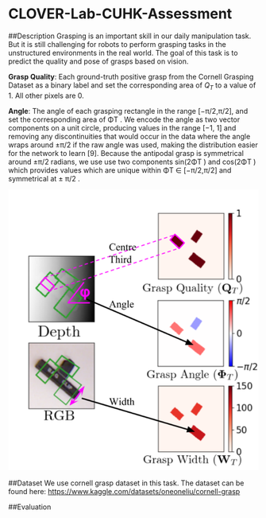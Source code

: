 # CLOVER-Lab-CUHK-Assessment


##Description
Grasping is an important skill in our daily manipulation task. But it is still challenging for robots to perform grasping tasks in the
unstructured environments in the real world. The goal of this task is to predict the quality and pose of
grasps based on vision.   

**Grasp Quality**: Each ground-truth positive grasp
from the Cornell Grasping Dataset as a binary label and set
the corresponding area of $Q_T$ to a value of 1. All other pixels
are 0.

**Angle**: The angle of each grasping rectangle
in the range [−π/2,π/2], and set the corresponding area of ΦT .
We encode the angle as two vector components on a unit
circle, producing values in the range [−1, 1] and removing
any discontinuities that would occur in the data where the
angle wraps around ±π/2 if the raw angle was used, making
the distribution easier for the network to learn [9]. Because
the antipodal grasp is symmetrical around ±π/2 radians, we
use use two components sin(2ΦT ) and cos(2ΦT ) which provides values 
which are unique within ΦT ∈ [−π/2,π/2] and symmetrical at ± π/2
.

![](images/input_output.png)


##Dataset
We use cornell grasp dataset in this task. The dataset can be found here:
https://www.kaggle.com/datasets/oneoneliu/cornell-grasp

##Evaluation

